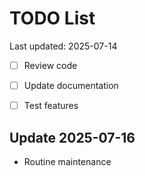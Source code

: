 # TODO List

Last updated: 2025-07-14

- [ ] Review code
- [ ] Update documentation
- [ ] Test features


## Update 2025-07-16
- Routine maintenance

<!-- Last updated: 2025-07-29 -->